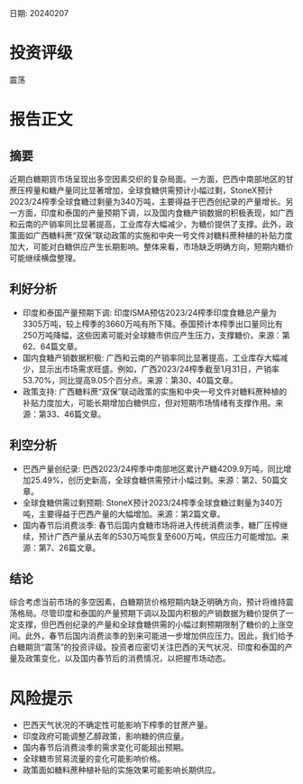 
日期: 20240207

# 投资评级

震荡

# 报告正文

## 摘要

近期白糖期货市场呈现出多空因素交织的复杂局面。一方面，巴西中南部地区的甘蔗压榨量和糖产量同比显著增加，全球食糖供需预计小幅过剩，StoneX预计2023/24榨季全球食糖过剩量为340万吨，主要得益于巴西创纪录的产量增长。另一方面，印度和泰国的产量预期下调，以及国内食糖产销数据的积极表现，如广西和云南的产销率同比显著提高，工业库存大幅减少，为糖价提供了支撑。此外，政策面如广西糖料蔗“双保”联动政策的实施和中央一号文件对糖料蔗种植的补贴力度加大，可能对白糖供应产生长期影响。整体来看，市场缺乏明确方向，短期内糖价可能继续横盘整理。

## 利好分析

* 印度和泰国产量预期下调: 印度ISMA预估2023/24榨季印度食糖总产量为3305万吨，较上榨季的3660万吨有所下降。泰国预计本榨季出口量同比有250万吨降幅，这些因素可能对全球糖市供应产生压力，支撑糖价。来源：第62、64篇文章。
* 国内食糖产销数据积极: 广西和云南的产销率同比显著提高，工业库存大幅减少，显示出市场需求旺盛。例如，广西2023/24榨季截至1月31日，产销率53.70%，同比提高9.05个百分点。来源：第30、40篇文章。
* 政策支持: 广西糖料蔗“双保”联动政策的实施和中央一号文件对糖料蔗种植的补贴力度加大，可能长期增加白糖供应，但对短期市场情绪有支撑作用。来源：第33、46篇文章。

## 利空分析

* 巴西产量创纪录: 巴西2023/24榨季中南部地区累计产糖4209.9万吨，同比增加25.49%，创历史新高，全球食糖供需预计小幅过剩。来源：第2、50篇文章。
* 全球食糖供需过剩预期: StoneX预计2023/24榨季全球食糖过剩量为340万吨，主要得益于巴西产量的大幅增加。来源：第2篇文章。
* 国内春节后消费淡季: 春节后国内食糖市场将进入传统消费淡季，糖厂压榨继续，预计广西产量从去年的530万吨恢复至600万吨，供应压力可能增加。来源：第7、26篇文章。

## 结论

综合考虑当前市场的多空因素，白糖期货价格短期内缺乏明确方向，预计将维持震荡格局。尽管印度和泰国的产量预期下调以及国内积极的产销数据为糖价提供了一定支撑，但巴西创纪录的产量和全球食糖供需的小幅过剩预期限制了糖价的上涨空间。此外，春节后国内消费淡季的到来可能进一步增加供应压力。因此，我们给予白糖期货“震荡”的投资评级。投资者应密切关注巴西的天气状况、印度和泰国的产量及政策变化，以及国内春节后的消费情况，以把握市场动态。

# 风险提示

* 巴西天气状况的不确定性可能影响下榨季的甘蔗产量。
* 印度政府可能调整乙醇政策，影响糖的供应量。
* 国内春节后消费淡季的需求变化可能超出预期。
* 全球糖市贸易流量的变化可能影响价格。
* 政策面如糖料蔗种植补贴的实施效果可能影响长期供应。
